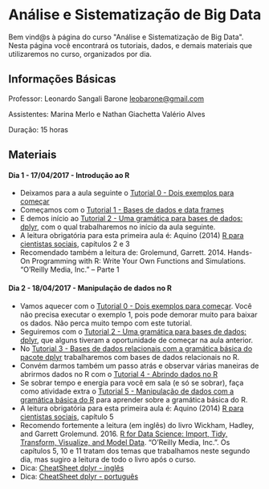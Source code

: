 # Análise e Sistematização de Big Data

Bem vind@s à página do curso "Análise e Sistematização de Big Data". Nesta página você encontrará os tutoriais, dados, e demais materiais que utilizaremos no curso, organizados por dia.

## Informações Básicas

Professor: Leonardo Sangali Barone [leobarone@gmail.com](leobarone@gmail.com)

Assistentes: Marina Merlo e Nathan Giachetta Valério Alves

Duração: 15 horas

## Materiais

#### Dia 1 - 17/04/2017 - Introdução ao R

- Deixamos para a aula seguinte o [Tutorial 0 - Dois exemplos para começar](https://github.com/leobarone/mq_bsb_17/blob/master/tutoriais/tutorial0.md)
- Começamos com o [Tutorial 1 - Bases de dados e data frames](https://github.com/leobarone/mq_bsb_17/blob/master/tutoriais/tutorial1.md)
- E demos início ao [Tutorial 2 - Uma gramática para bases de dados: dplyr](https://github.com/leobarone/mq_bsb_17/blob/master/tutoriais/tutorial2.md), com o qual trabalharemos no início da aula seguinte.
- A leitura obrigatória para esta primeira aula é: Aquino (2014) [R para cientistas sociais](http://www.uesc.br/editora/livrosdigitais_20140513/r_cientistas.pdf), capítulos 2 e 3
- Recomendado também a leitura de: Grolemund, Garrett. 2014. Hands-On Programming with R: Write Your Own Functions and Simulations. “O’Reilly Media, Inc.” – Parte 1

#### Dia 2 - 18/04/2017 - Manipulação de dados no R

- Vamos aquecer com o [Tutorial 0 - Dois exemplos para começar](https://github.com/leobarone/mq_bsb_17/blob/master/tutoriais/tutorial0.md). Você não precisa executar o exemplo 1, pois pode demorar muito para baixar os dados. Não perca muito tempo com este tutorial.
- Seguiremos com o [Tutorial 2 - Uma gramática para bases de dados: dplyr](https://github.com/leobarone/mq_bsb_17/blob/master/tutoriais/tutorial2.md), que alguns tiveram a oportunidade de começar na aula anterior.
- No [Tutorial 3 - Bases de dados relacionais com a gramática básica do pacote dplyr](https://github.com/leobarone/mq_bsb_17/blob/master/tutoriais/tutorial3.md) trabalharemos com bases de dados relacionais no R.
- Convém darmos também um passo atrás e observar várias maneiras de abrirmos dados no R com o [Tutorial 4 - Abrindo dados no R](https://github.com/leobarone/mq_bsb_17/blob/master/tutoriais/tutorial4.md)
- Se sobrar tempo e energia para você em sala (e só se sobrar), faça como atividade extra o [Tutorial 5 - Manipulação de dados com a gramática básica do R](https://github.com/leobarone/mq_bsb_17/blob/master/tutoriais/tutorial5.md) para aprender sobre a gramática básica do R.
- A leitura obrigatória para esta primeira aula é: Aquino (2014) [R para cientistas sociais](http://www.uesc.br/editora/livrosdigitais_20140513/r_cientistas.pdf), capítulo 5
- Recomendo fortemente a leitura (em inglês) do livro Wickham, Hadley, and Garrett Grolemund. 2016. [R for Data Science: Import, Tidy, Transform, Visualize, and Model Data](http://r4ds.had.co.nz/). “O’Reilly Media, Inc.”. Os capítulos 5, 10 e 11 tratam dos temas que trabalhamos neste segundo dia, mas sugiro a leitura de todo o livro após o curso.
- Dica: [CheatSheet dplyr - inglês](https://github.com/rstudio/cheatsheets/raw/master/source/pdfs/data-transformation-cheatsheet.pdf)
- Dica: [CheatSheet dplyr - português](https://www.rstudio.com/wp-content/uploads/2016/03/data-wrangling-cheatsheet-portuguese.pdf)
